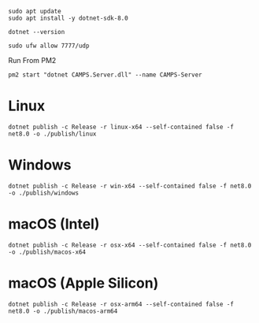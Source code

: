 ```
sudo apt update
sudo apt install -y dotnet-sdk-8.0
```


```
dotnet --version
```

```
sudo ufw allow 7777/udp
```

Run From PM2
```
pm2 start "dotnet CAMPS.Server.dll" --name CAMPS-Server
```

# Linux
```
dotnet publish -c Release -r linux-x64 --self-contained false -f net8.0 -o ./publish/linux
```
# Windows
```
dotnet publish -c Release -r win-x64 --self-contained false -f net8.0 -o ./publish/windows
```
# macOS (Intel)
```
dotnet publish -c Release -r osx-x64 --self-contained false -f net8.0 -o ./publish/macos-x64
```
# macOS (Apple Silicon)
```
dotnet publish -c Release -r osx-arm64 --self-contained false -f net8.0 -o ./publish/macos-arm64
```
